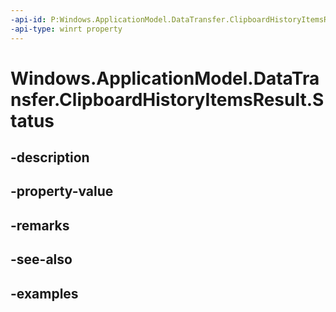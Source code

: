 ```yaml
---
-api-id: P:Windows.ApplicationModel.DataTransfer.ClipboardHistoryItemsResult.Status
-api-type: winrt property
---
```


<!-- Property syntax.
public ClipboardHistoryItemsResultStatus Status { get; }
-->

# Windows.ApplicationModel.DataTransfer.ClipboardHistoryItemsResult.Status

## -description

## -property-value

## -remarks

## -see-also

## -examples

